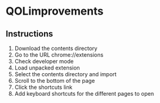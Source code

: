 # QOLimprovements

## Instructions
1. Download the contents directory
2. Go to the URL chrome://extensions
3. Check developer mode
4. Load unpacked extension
5. Select the contents directory and import
6. Scroll to the bottom of the page
7. Click the shortcuts link
8. Add keyboard shortcuts for the different pages to open